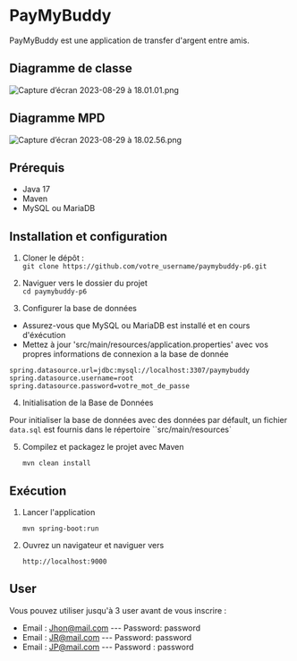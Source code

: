# PayMyBuddy 

PayMyBuddy est une application de transfer d'argent entre amis.

## Diagramme de classe 

![Capture d’écran 2023-08-29 à 18.01.01.png](..%2F..%2F..%2F..%2Fvar%2Ffolders%2Fnp%2F1zwzbvk14598298zy9st940h0000gn%2FT%2FTemporaryItems%2FNSIRD_screencaptureui_yfD9xE%2FCapture%20d%E2%80%99%C3%A9cran%202023-08-29%20%C3%A0%2018.01.01.png)

## Diagramme MPD

![Capture d’écran 2023-08-29 à 18.02.56.png](..%2F..%2F..%2F..%2Fvar%2Ffolders%2Fnp%2F1zwzbvk14598298zy9st940h0000gn%2FT%2FTemporaryItems%2FNSIRD_screencaptureui_M7IwYg%2FCapture%20d%E2%80%99%C3%A9cran%202023-08-29%20%C3%A0%2018.02.56.png)

## Prérequis

* Java 17
* Maven
*  MySQL ou MariaDB

## Installation et configuration

1. Cloner le dépôt :  
   ``git clone https://github.com/votre_username/paymybuddy-p6.git``

2. Naviguer vers le dossier du projet  
   ``` cd paymybuddy-p6 ```

3. Configurer la base de données
  * Assurez-vous que MySQL ou MariaDB est installé et en cours d'éxécution
  * Mettez à jour 'src/main/resources/application.properties' avec vos propres informations de connexion a la base de donnée

   ``spring.datasource.url=jdbc:mysql://localhost:3307/paymybuddy``  
   ``spring.datasource.username=root``
   ``spring.datasource.password=votre_mot_de_passe``

4. Initialisation de la Base de Données

Pour initialiser la base de données avec des données par défault, un fichier ``data.sql`` est fournis dans le répertoire ``src/main/resources`

5. Compilez et packagez le projet avec Maven
   
   ```mvn clean install```

## Exécution 

1. Lancer l'application

   ```mvn spring-boot:run```  

2. Ouvrez un navigateur et naviguer vers  

   ``http://localhost:9000``

## User

Vous pouvez utiliser jusqu'à 3 user avant de vous inscrire : 

* Email : Jhon@mail.com --- Password: password
* Email : JR@mail.com --- Password: password
* Email : JP@mail.com --- Password : password
